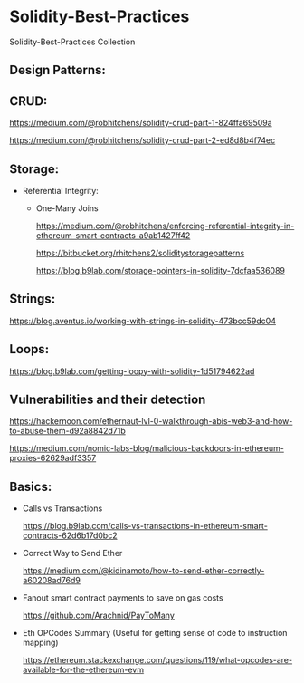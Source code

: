 # Solidity-Best-Practices
Solidity-Best-Practices Collection

## Design Patterns:

## CRUD:

https://medium.com/@robhitchens/solidity-crud-part-1-824ffa69509a

https://medium.com/@robhitchens/solidity-crud-part-2-ed8d8b4f74ec


## Storage:

- Referential Integrity:

   - One-Many Joins

      https://medium.com/@robhitchens/enforcing-referential-integrity-in-ethereum-smart-contracts-a9ab1427ff42

      https://bitbucket.org/rhitchens2/soliditystoragepatterns
      
      https://blog.b9lab.com/storage-pointers-in-solidity-7dcfaa536089

## Strings:

   https://blog.aventus.io/working-with-strings-in-solidity-473bcc59dc04
   
## Loops:

   https://blog.b9lab.com/getting-loopy-with-solidity-1d51794622ad
   
## Vulnerabilities and their detection

   https://hackernoon.com/ethernaut-lvl-0-walkthrough-abis-web3-and-how-to-abuse-them-d92a8842d71b
   
   https://medium.com/nomic-labs-blog/malicious-backdoors-in-ethereum-proxies-62629adf3357
   
   

## Basics:

- Calls vs Transactions

  https://blog.b9lab.com/calls-vs-transactions-in-ethereum-smart-contracts-62d6b17d0bc2

- Correct Way to Send Ether

  https://medium.com/@kidinamoto/how-to-send-ether-correctly-a60208ad76d9

- Fanout smart contract payments to save on gas costs

  https://github.com/Arachnid/PayToMany
  
- Eth OPCodes Summary (Useful for getting sense of code to instruction mapping)

  https://ethereum.stackexchange.com/questions/119/what-opcodes-are-available-for-the-ethereum-evm

